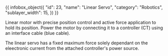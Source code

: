 {{ infobox_object({
	"id": 23,
	"name": "Linear Servo",
	"category": "Robotics",
	"sublayer_width": 15,
}) }}

Linear motor with precise position control and active force application to hold its position. Power the motor by connecting it to a controller (CT) using an interface cable (blue cable).

The linear servo has a fixed maximum force solely dependant on the eleectronic current from the attached controller's power source.
